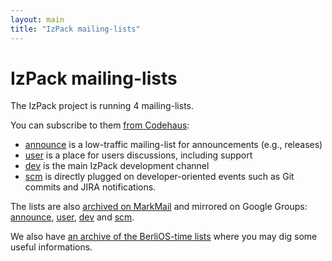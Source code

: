 ```yaml
---
layout: main
title: "IzPack mailing-lists"
---
```


<div class="page-header">
  <h1>IzPack mailing-lists</h1>
</div>

The IzPack project is running 4 mailing-lists.

You can subscribe to them [from Codehaus](http://xircles.codehaus.org/projects/izpack/lists):

* [announce](http://xircles.codehaus.org/lists/announce@izpack.codehaus.org) is a low-traffic mailing-list for announcements (e.g., releases)
* [user](http://xircles.codehaus.org/lists/user@izpack.codehaus.org) is a place for users discussions, including support
* [dev](http://xircles.codehaus.org/lists/dev@izpack.codehaus.org) is the main IzPack development channel
* [scm](http://xircles.codehaus.org/lists/scm@izpack.codehaus.org) is directly plugged on developer-oriented events such as Git commits and JIRA notifications.

The lists are also [archived on MarkMail](http://izpack.markmail.org/) and mirrored on Google Groups: [announce](http://groups.google.com/group/izpack-announce), [user](http://groups.google.com/group/izpack-user), [dev](http://groups.google.com/group/izpack-dev) and [scm](http://groups.google.com/group/izpack-scm).

We also have [an archive of the BerliOS-time lists](berlios-lists-archives/) where you may dig some useful informations.